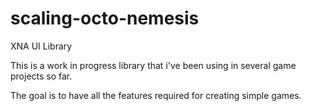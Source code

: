 # scaling-octo-nemesis
XNA UI Library

This is a work in progress library that i've been using in several game projects so far. 

The goal is to have all the features required for creating simple games.
